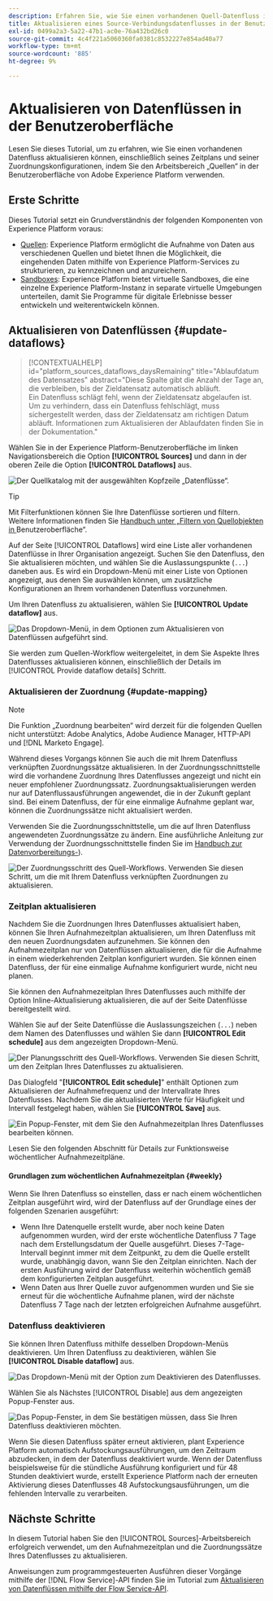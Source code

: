 ```yaml
---
description: Erfahren Sie, wie Sie einen vorhandenen Quell-Datenfluss in der Experience Platform-Benutzeroberfläche aktualisieren.
title: Aktualisieren eines Source-Verbindungsdatenflusses in der Benutzeroberfläche
exl-id: 0499a2a3-5a22-47b1-ac0e-76a432bd26c0
source-git-commit: 4c4f221a5060360fa0381c8532227e854ad40a77
workflow-type: tm+mt
source-wordcount: '885'
ht-degree: 9%

---
```


# Aktualisieren von Datenflüssen in der Benutzeroberfläche

Lesen Sie dieses Tutorial, um zu erfahren, wie Sie einen vorhandenen Datenfluss aktualisieren können, einschließlich seines Zeitplans und seiner Zuordnungskonfigurationen, indem Sie den Arbeitsbereich „Quellen“ in der Benutzeroberfläche von Adobe Experience Platform verwenden.

## Erste Schritte

Dieses Tutorial setzt ein Grundverständnis der folgenden Komponenten von Experience Platform voraus:

* [Quellen](../../home.md): Experience Platform ermöglicht die Aufnahme von Daten aus verschiedenen Quellen und bietet Ihnen die Möglichkeit, die eingehenden Daten mithilfe von Experience Platform-Services zu strukturieren, zu kennzeichnen und anzureichern.
* [Sandboxes](../../../sandboxes/home.md): Experience Platform bietet virtuelle Sandboxes, die eine einzelne Experience Platform-Instanz in separate virtuelle Umgebungen unterteilen, damit Sie Programme für digitale Erlebnisse besser entwickeln und weiterentwickeln können.

## Aktualisieren von Datenflüssen {#update-dataflows}

>[!CONTEXTUALHELP]
>id="platform_sources_dataflows_daysRemaining"
>title="Ablaufdatum des Datensatzes"
>abstract="Diese Spalte gibt die Anzahl der Tage an, die verbleiben, bis der Zieldatensatz automatisch abläuft.<br>Ein Datenfluss schlägt fehl, wenn der Zieldatensatz abgelaufen ist. Um zu verhindern, dass ein Datenfluss fehlschlägt, muss sichergestellt werden, dass der Zieldatensatz am richtigen Datum abläuft. Informationen zum Aktualisieren der Ablaufdaten finden Sie in der Dokumentation."

Wählen Sie in der Experience Platform-Benutzeroberfläche im linken Navigationsbereich die Option **[!UICONTROL Sources]** und dann in der oberen Zeile die Option **[!UICONTROL Dataflows]** aus.

![Der Quellkatalog mit der ausgewählten Kopfzeile „Datenflüsse“.](../../images/tutorials/update-dataflows/catalog.png)

>[!TIP]
>
>Mit Filterfunktionen können Sie Ihre Datenflüsse sortieren und filtern. Weitere Informationen finden Sie [ Handbuch unter „Filtern von Quellobjekten in ](./filter.md) Benutzeroberfläche“.

Auf der Seite [!UICONTROL Dataflows] wird eine Liste aller vorhandenen Datenflüsse in Ihrer Organisation angezeigt. Suchen Sie den Datenfluss, den Sie aktualisieren möchten, und wählen Sie die Auslassungspunkte (`...`) daneben aus. Es wird ein Dropdown-Menü mit einer Liste von Optionen angezeigt, aus denen Sie auswählen können, um zusätzliche Konfigurationen an Ihrem vorhandenen Datenfluss vorzunehmen.

Um Ihren Datenfluss zu aktualisieren, wählen Sie **[!UICONTROL Update dataflow]** aus.

![Das Dropdown-Menü, in dem Optionen zum Aktualisieren von Datenflüssen aufgeführt sind.](../../images/tutorials/update-dataflows/dropdown_update.png)

Sie werden zum Quellen-Workflow weitergeleitet, in dem Sie Aspekte Ihres Datenflusses aktualisieren können, einschließlich der Details im [!UICONTROL Provide dataflow details] Schritt.

### Aktualisieren der Zuordnung {#update-mapping}

>[!NOTE]
>
>Die Funktion „Zuordnung bearbeiten“ wird derzeit für die folgenden Quellen nicht unterstützt: Adobe Analytics, Adobe Audience Manager, HTTP-API und [!DNL Marketo Engage].

Während dieses Vorgangs können Sie auch die mit Ihrem Datenfluss verknüpften Zuordnungssätze aktualisieren.  In der Zuordnungsschnittstelle wird die vorhandene Zuordnung Ihres Datenflusses angezeigt und nicht ein neuer empfohlener Zuordnungssatz. Zuordnungsaktualisierungen werden nur auf Datenflussausführungen angewendet, die in der Zukunft geplant sind. Bei einem Datenfluss, der für eine einmalige Aufnahme geplant war, können die Zuordnungssätze nicht aktualisiert werden.

Verwenden Sie die Zuordnungsschnittstelle, um die auf Ihren Datenfluss angewendeten Zuordnungssätze zu ändern. Eine ausführliche Anleitung zur Verwendung der Zuordnungsschnittstelle finden Sie im [Handbuch zur Datenvorbereitungs-](../../../data-prep/ui/mapping.md)).

![Der Zuordnungsschritt des Quell-Workflows. Verwenden Sie diesen Schritt, um die mit Ihrem Datenfluss verknüpften Zuordnungen zu aktualisieren.](../../images/tutorials/update-dataflows/mapping.png)

### Zeitplan aktualisieren

Nachdem Sie die Zuordnungen Ihres Datenflusses aktualisiert haben, können Sie Ihren Aufnahmezeitplan aktualisieren, um Ihren Datenfluss mit den neuen Zuordnungsdaten aufzunehmen. Sie können den Aufnahmezeitplan nur von Datenflüssen aktualisieren, die für die Aufnahme in einem wiederkehrenden Zeitplan konfiguriert wurden. Sie können einen Datenfluss, der für eine einmalige Aufnahme konfiguriert wurde, nicht neu planen.

Sie können den Aufnahmezeitplan Ihres Datenflusses auch mithilfe der Option Inline-Aktualisierung aktualisieren, die auf der Seite Datenflüsse bereitgestellt wird.

Wählen Sie auf der Seite Datenflüsse die Auslassungszeichen (`...`) neben dem Namen des Datenflusses und wählen Sie dann **[!UICONTROL Edit schedule]** aus dem angezeigten Dropdown-Menü.

![Der Planungsschritt des Quell-Workflows. Verwenden Sie diesen Schritt, um den Zeitplan Ihres Datenflusses zu aktualisieren.](../../images/tutorials/update-dataflows/dropdown_edit.png)

Das Dialogfeld &quot;**[!UICONTROL Edit schedule]**&quot; enthält Optionen zum Aktualisieren der Aufnahmefrequenz und der Intervallrate Ihres Datenflusses. Nachdem Sie die aktualisierten Werte für Häufigkeit und Intervall festgelegt haben, wählen Sie **[!UICONTROL Save]** aus.

![Ein Popup-Fenster, mit dem Sie den Aufnahmezeitplan Ihres Datenflusses bearbeiten können.](../../images/tutorials/update-dataflows/edit_schedule.png)

Lesen Sie den folgenden Abschnitt für Details zur Funktionsweise wöchentlicher Aufnahmezeitpläne.

#### Grundlagen zum wöchentlichen Aufnahmezeitplan {#weekly}

Wenn Sie Ihren Datenfluss so einstellen, dass er nach einem wöchentlichen Zeitplan ausgeführt wird, wird der Datenfluss auf der Grundlage eines der folgenden Szenarien ausgeführt:

* Wenn Ihre Datenquelle erstellt wurde, aber noch keine Daten aufgenommen wurden, wird der erste wöchentliche Datenfluss 7 Tage nach dem Erstellungsdatum der Quelle ausgeführt. Dieses 7-Tage-Intervall beginnt immer mit dem Zeitpunkt, zu dem die Quelle erstellt wurde, unabhängig davon, wann Sie den Zeitplan einrichten. Nach der ersten Ausführung wird der Datenfluss weiterhin wöchentlich gemäß dem konfigurierten Zeitplan ausgeführt.
* Wenn Daten aus Ihrer Quelle zuvor aufgenommen wurden und Sie sie erneut für die wöchentliche Aufnahme planen, wird der nächste Datenfluss 7 Tage nach der letzten erfolgreichen Aufnahme ausgeführt.

### Datenfluss deaktivieren

Sie können Ihren Datenfluss mithilfe desselben Dropdown-Menüs deaktivieren. Um Ihren Datenfluss zu deaktivieren, wählen Sie **[!UICONTROL Disable dataflow]** aus.

![Das Dropdown-Menü mit der Option zum Deaktivieren des Datenflusses.](../../images/tutorials/update-dataflows/dropdown_disable.png)

Wählen Sie als Nächstes [!UICONTROL Disable] aus dem angezeigten Popup-Fenster aus.

![Das Popup-Fenster, in dem Sie bestätigen müssen, dass Sie Ihren Datenfluss deaktivieren möchten.](../../images/tutorials/update-dataflows/disable_dataflow.png)

Wenn Sie diesen Datenfluss später erneut aktivieren, plant Experience Platform automatisch Aufstockungsausführungen, um den Zeitraum abzudecken, in dem der Datenfluss deaktiviert wurde. Wenn der Datenfluss beispielsweise für die stündliche Ausführung konfiguriert und für 48 Stunden deaktiviert wurde, erstellt Experience Platform nach der erneuten Aktivierung dieses Datenflusses 48 Aufstockungsausführungen, um die fehlenden Intervalle zu verarbeiten.

## Nächste Schritte

In diesem Tutorial haben Sie den [!UICONTROL Sources]-Arbeitsbereich erfolgreich verwendet, um den Aufnahmezeitplan und die Zuordnungssätze Ihres Datenflusses zu aktualisieren.

Anweisungen zum programmgesteuerten Ausführen dieser Vorgänge mithilfe der [!DNL Flow Service]-API finden Sie im Tutorial zum [Aktualisieren von Datenflüssen mithilfe der Flow Service-API](../../tutorials/api/update-dataflows.md).
